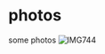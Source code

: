 # photos
some photos
![IMG744](https://github.com/clia/photos/assets/1589842/107fe296-dd72-4487-84da-a08efd3f10a5)
